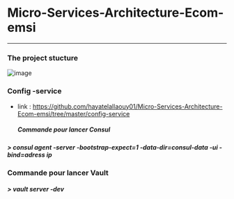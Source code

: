 # Micro-Services-Architecture-Ecom-emsi
----------------------------------
###  The project stucture
![image](https://github.com/hayatelallaouy01/Micro-Services-Architecture-Ecom-emsi/assets/123452386/7732ee65-1cd7-4c0c-b695-9621d3487852)
### Config -service 
* link :  https://github.com/hayatelallaouy01/Micro-Services-Architecture-Ecom-emsi/tree/master/config-service
  ##### Commande pour lancer Consul
##### > consul agent -server -bootstrap-expect=1 -data-dir=consul-data -ui -bind=adress ip

### Commande pour lancer Vault
##### > vault server -dev


